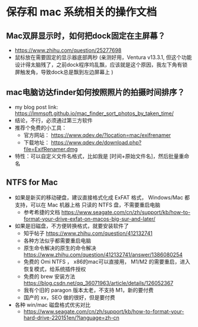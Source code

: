 # 保存和 mac 系统相关的操作文档

## Mac双屏显示时，如何把dock固定在主屏幕？
- https://www.zhihu.com/question/25277698
- 鼠标放在需要固定的显示器底部两秒 (亲测好用，Ventura v13.3.1, 但这个功能设计得太脑残了，之前dock程序坞乱飘，应该就是这个原因，我左下角有锁屏触发角，导致dock总是飘到左边屏幕上  ) 

## mac电脑访达finder如何按照照片的拍摄时间排序？
- my blog post link:  https://lmmsoft.github.io/mac_finder_sort_photos_by_taken_time/ 
- 结论，不行，必须通过第三方软件
- 推荐个免费的小工具：
  - 官方网站： https://www.qdev.de/?location=mac/exifrenamer
  - 下载地址： https://www.qdev.de/download.php?file=ExifRenamer.dmg
- 特性：可以自定义文件名格式，比如我是 [时间+原始文件名]，然后批量重命名

## NTFS for Mac
- 如果是新买的移动硬盘，建议直接格式化成 ExFAT 格式， Windows/Mac 都支持，可以在 Mac 机器上格 只读的 NTFS 盘，不需要重启电脑
  - 参考希捷的文档 https://www.seagate.com/cn/zh/support/kb/how-to-format-your-drive-exfat-on-macos-big-sur-and-later/ 
- 如果是旧磁盘，不方便转换格式，就要安装软件了
  - 知乎帖子 https://www.zhihu.com/question/412132741
  - 各种方法似乎都需要重启电脑
  - 原生命令解决的原生的命令解决  https://www.zhihu.com/question/412132741/answer/1386080254
  - 免费的 Omi NTFS ， x86的mac可以直接用， M1/M2 的需要重启，进入恢复模式，给系统插件授权
  - 免费的 brew 安装方法 https://blog.csdn.net/qq_36071963/article/details/126052367
  - 我有个旧的 paragon 版本太老，不支持 M1，新的要付费
  - 国产的 xx，SEO 做的很好，但是要付费
- 各种 win/mac 磁盘格式优劣对比
  - https://www.seagate.com/cn/zh/support/kb/how-to-format-your-hard-drive-220151en/?language=zh-cn
